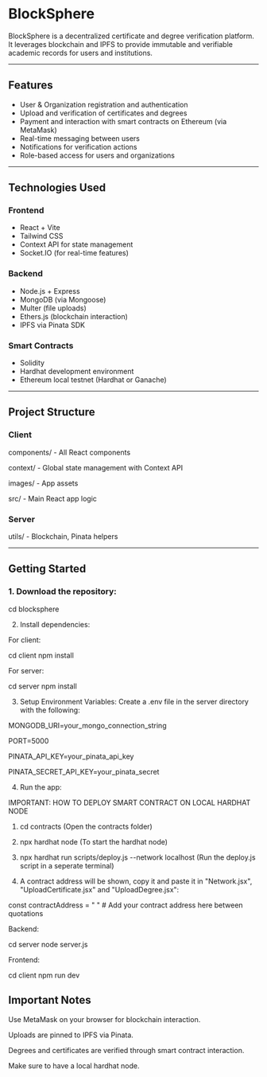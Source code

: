# BlockSphere

BlockSphere is a decentralized certificate and degree verification platform. It leverages blockchain and IPFS to provide immutable and verifiable academic records for users and institutions.

---

## Features

- User & Organization registration and authentication
- Upload and verification of certificates and degrees
- Payment and interaction with smart contracts on Ethereum (via MetaMask)
- Real-time messaging between users
- Notifications for verification actions
- Role-based access for users and organizations

---

## Technologies Used

### Frontend
- React + Vite
- Tailwind CSS
- Context API for state management
- Socket.IO (for real-time features)

### Backend
- Node.js + Express
- MongoDB (via Mongoose)
- Multer (file uploads)
- Ethers.js (blockchain interaction)
- IPFS via Pinata SDK

### Smart Contracts
- Solidity
- Hardhat development environment
- Ethereum local testnet (Hardhat or Ganache)

---

## Project Structure

### Client
components/ - All React components

context/ - Global state management with Context API

images/ - App assets

src/ - Main React app logic

### Server
utils/ - Blockchain, Pinata helpers

---
  
## Getting Started

### 1. Download the repository:

cd blocksphere

2. Install dependencies:

For client:

cd client
npm install

For server:

cd server
npm install

3. Setup Environment Variables:
Create a .env file in the server directory with the following:

MONGODB_URI=your_mongo_connection_string

PORT=5000

PINATA_API_KEY=your_pinata_api_key

PINATA_SECRET_API_KEY=your_pinata_secret

4. Run the app:

IMPORTANT: HOW TO DEPLOY SMART CONTRACT ON LOCAL HARDHAT NODE

1. cd contracts (Open the contracts folder)
   
2. npx hardhat node (To start the hardhat node)
   
3. npx hardhat run scripts/deploy.js --network localhost (Run the deploy.js script in a seperate terminal)
   
4. A contract address will be shown, copy it and paste it in "Network.jsx", "UploadCertificate.jsx" and "UploadDegree.jsx":

const contractAddress = " " # Add your contract address here between quotations

Backend:

cd server
node server.js

Frontend:

cd client
npm run dev

## Important Notes

Use MetaMask on your browser for blockchain interaction.

Uploads are pinned to IPFS via Pinata.

Degrees and certificates are verified through smart contract interaction.

Make sure to have a local hardhat node.

